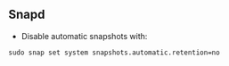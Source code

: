 ## Snapd
+ Disable automatic snapshots with:
```shell
sudo snap set system snapshots.automatic.retention=no
```
